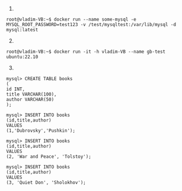 1. 
```console
root@vladim-VB:~$ docker run --name some-mysql -e MYSQL_ROOT_PASSWORD=test123 -v /test/mysqltest:/var/lib/mysql -d mysql:latest
```

2. 
```console
root@vladim-VB:~$ docker run -it -h vladim-VB --name gb-test ubuntu:22.10
```

3.

```console
mysql> CREATE TABLE books
(
id INT,
title VARCHAR(100),
author VARCHAR(50)
); 
```
```console
mysql> INSERT INTO books
(id,title,author)
VALUES
(1,'Dubrovsky','Pushkin');
```



```console
mysql> INSERT INTO books
(id,title,author)
VALUES
(2, 'War and Peace', 'Tolstoy');
```

```console
mysql> INSERT INTO books
(id,title,author)
VALUES
(3, 'Quiet Don', 'Sholokhov');
```